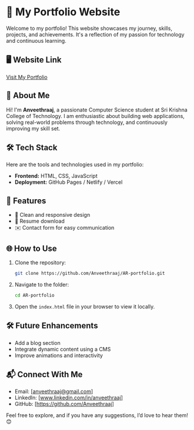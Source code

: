 # 🌟 My Portfolio Website  

Welcome to my portfolio! This website showcases my journey, skills, projects, and achievements. It's a reflection of my passion for technology and continuous learning.  

## 🖥️ Website Link  
[Visit My Portfolio](https://anveethraaj.github.io/AR-portfolio/portfolio-main/index.html)

## 📖 About Me  
Hi! I'm **Anveethraaj**, a passionate Computer Science student at Sri Krishna College of Technology. I am enthusiastic about building web applications, solving real-world problems through technology, and continuously improving my skill set.  

## 🛠️ Tech Stack  
Here are the tools and technologies used in my portfolio:  
- **Frontend:** HTML, CSS, JavaScript  
- **Deployment:** GitHub Pages / Netlify / Vercel  

## 🚀 Features  
- 🌟 Clean and responsive design   
- 📄 Resume download  
- ✉️ Contact form for easy communication  

## 🌐 How to Use  
1. Clone the repository:  
   ```bash  
   git clone https://github.com/Anveethraaj/AR-portfolio.git 
   ```  
2. Navigate to the folder:  
   ```bash  
   cd AR-portfolio  
   ```  
3. Open the `index.html` file in your browser to view it locally.  

## 🛠️ Future Enhancements  
- Add a blog section  
- Integrate dynamic content using a CMS  
- Improve animations and interactivity  

## 📬 Connect With Me  
- Email: [anveethraaj@gmail.com]  
- LinkedIn: [www.linkedin.com/in/anveethraaj]  
- GitHub: [https://github.com/Anveethraaj]  

Feel free to explore, and if you have any suggestions, I’d love to hear them! 😊  
